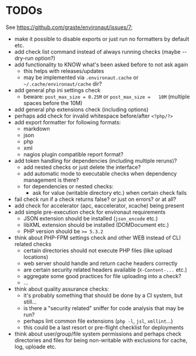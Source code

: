 # TODOs

See <https://github.com/graste/environaut/issues/7>;

- make it possible to disable exports or just run no formatters by default etc.
- add check list command instead of always running checks (maybe --dry-run
  option?)
- add functionality to KNOW what's been asked before to not ask again
    - this helps with releases/updates
    - may be implemented via `.environaut.cache` or `~/.cache/environaut/cache` dir?
- add general php ini settings check
    - beware: ```post_max_size = 0.25M``` or ```post_max_size =   10M``` (multiple spaces before the 10M)
- add general php extensions check (including options)
- perhaps add check for invalid whitespace before/after ```<?php/?>```
- add export formatter for following formats:
    - markdown
    - json
    - php
    - xml
    - nagios plugin compatible report format?
- add token handling for dependencies (including multiple reruns)?
    - add nested checks or just delete the interface?
    - add automatic mode to executable checks when dependency management is there?
    - for dependencies or nested checks:
        - ask for value (writable directory etc.) when certain check fails
- fail check run if a check returns false? or just on errors? or at all?
- add check for accelerator (apc, eaccelerator, xcache) being present
- add simple pre-execution check for environaut requirements
    - JSON extension should be installed (```json_encode``` etc.)
    - libXML extension should be installed (DOMDocument etc.)
    - PHP version should be ```>= 5.3.2```
- think about PHP-FPM settings check and other WEB instead of CLI related checks
    - certain directories should not execute PHP files (like upload locations)
    - web server should handle and return cache headers correctly
    - are certain security related headers available (`X-Content-...` etc.)
    - aggregate some good practices for file uploading into a check?
    - ...
- think about quality assurance checks:
    - it's probably something that should be done by a CI system, but still...
    - is there a "security related" sniffer for code analysis that may be run?
    - perhaps lint common file extensions (`php -l`, `jsl`, `xmllint`...)
    - this could be a last resort or pre-flight checklist for deployments
- think about user/group/file system permissions and perhaps check directories
  and files for being non-writable with exclusions for cache, log, uploade etc.

